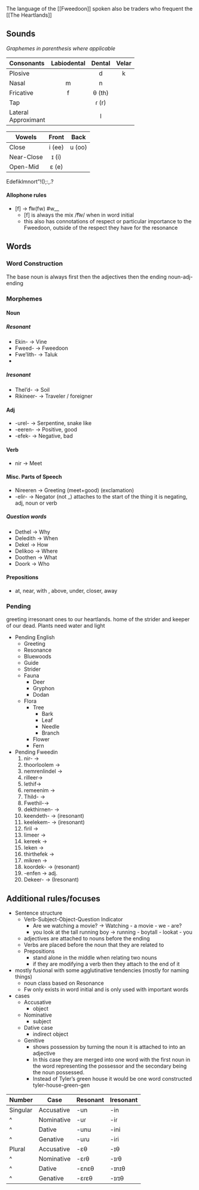 The language of the [[Fweedoon]] spoken also be traders who frequent the [[The Heartlands]]
## Sounds
*Graphemes in parenthesis where applicable* 

| Consonants             | Labiodental | Dental | Velar |
|:---------------------- |:-----------:|:------:|:-----:|
| Plosive                |             |   d    |   k   |
| Nasal                  |      m      |   n    |       |
| Fricative              |      f      | θ (th) |       |
| Tap                    |             | ɾ (r)  |       |
| Lateral<br>Approximant |             |   l    |       |

| Vowels     | Front  |  Back  |
| ---------- | :----: | :----: |
| Close      | i (ee) | u (oo) |
| Near-Close | ɪ (i)  |        |
| Open-Mid   | ɛ (e)  |        |
Edefiklmnort”!();:,.?
#### Allophone rules
- \[f\] → f͡w(fw) \#w__
	- \[f] is always the mix /f͡w/ when in word initial
	- this also has connotations of respect or particular importance to the Fweedoon, outside of the respect they have for the resonance
## Words
### Word Construction
The base noun is always first then the adjectives then the ending
noun-adj-ending 
### Morphemes
#### Noun 
##### Resonant
- Ekin- → Vine
- Fweed- → Fweedoon
- Fwe’lith- → Taluk
- 
##### Iresonant
- Thel’d- → Soil
- Rikineer- → Traveler / foreigner 
#### Adj
- -urel- → Serpentine, snake like
- -eeren- → Positive, good
- -efek- → Negative, bad
#### Verb
- nir → Meet
#### Misc. Parts of Speech
- Nireeren → Greeting (meet+good) (exclamation)
- -elir- → Negator (not \_) attaches to the start of the thing it is negating, adj, noun or verb
##### Question words
- Dethel → Why
- Deledith → When
- Dekel → How
- Delikoo → Where
- Doothen → What
- Doork → Who
#### Prepositions 
- at, near, with , above, under, closer, away 
### Pending
greeting irresonant ones to our heartlands. home of the strider and keeper of our dead.
Plants need water and light
- Pending English
	- Greeting
	- Resonance
	- Bluewoods
	- Guide
	- Strider
	- Fauna
		- Deer
		- Gryphon
		- Dodan
	- Flora
		- Tree
			- Bark
			- Leaf
			- Needle
			- Branch
		- Flower
		- Fern
- Pending Fweedin
	1. nir- → 
	2. thoorloolem → 
	3. nemrenlindel → 
	4. rilleer→ 
	5. lethif→ 
	6. remeenim → 
	7. Thild- → 
	8.  Fwethil-→ 
	9. dekthirnen- → 
	10. keendeth- → (iresonant)
	11. keelekem- → (iresonant)
	12. firil → 
	13. limeer → 
	14. kereek → 
	15. leken → 
	16. thirthefek → 
	17. mikren → 
	18. koordek- → (resonant)
	19. -enfen → adj.
	20. Dekeer- → (Iresonant)
## Additional rules/focuses
- Sentence structure
	- Verb-Subject-Object-Question Indicator  
		- Are we watching a movie? → Watching - a movie - we - are?
		- you look at the tall running boy → running - boytall - lookat  - you 
	- adjectives are attached to nouns before the ending
	- Verbs are placed before the noun that they are related to
	- Prepositions
		-  stand alone in the middle when relating two nouns
		- if they are modifying a verb then they attach to the end of it
- mostly fusional with some agglutinative tendencies (mostly for naming things) 
	- noun class based on Resonance
	- Fw only exists in word initial and is only used with important words
- cases 
	- Accusative
		- object
	- Nominative 
		- subject
	- Dative case
		- indirect object
	- Genitive
		- shows possession by turning the noun it is attached to into an adjective
		- In this case they are merged into one word with the first noun in the word representing the possessor and the secondary being the noun possessed.
		- Instead of Tyler’s green house it would be one word constructed tyler-house-green-gen

| Number   | Case       | Resonant | Iresonant |
| -------- | ---------- | -------- | --------- |
| Singular | Accusative | -un      | -in       |
| ^        | Nominative | -uɾ      | -iɾ       |
| ^        | Dative     | -unu     | -ini      |
| ^        | Genative   | -uɾu     | -iɾi      |
| Plural   | Accusative | -ɛθ      | -ɪθ       |
| ^        | Nominative | -ɛɾθ     | -ɪɾθ      |
| ^        | Dative     | -ɛnɛθ    | -ɪnɪθ     |
| ^        | Genative   | -ɛɾɛθ    | -ɪɾɪθ     |